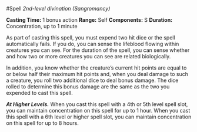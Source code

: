 #Spell
*2nd-level divination (Sangromancy)*

**Casting Time:** 1 bonus action
**Range:** Self
**Components:** S
**Duration:** Concentration, up to 1 minute

As part of casting this spell, you must expend two hit dice or the spell automatically fails. If you do, you can sense the lifeblood flowing within creatures you can see. For the duration of the spell, you can sense whether and how two or more creatures you can see are related biologically.

In addition, you know whether the creature’s current hit points are equal to or below half their maximum hit points and, when you deal damage to such a creature, you roll two additional dice to deal bonus damage. The dice rolled to determine this bonus damage are the same as the two you expended to cast this spell.

***At Higher Levels.*** When you cast this spell with a 4th or 5th level spell slot, you can maintain concentration on this spell for up to 1 hour. When you cast this spell with a 6th level or higher spell slot, you can maintain concentration on this spell for up to 8 hours.